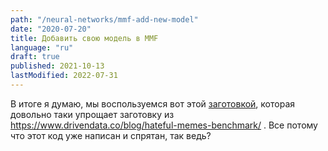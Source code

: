```yaml
---
path: "/neural-networks/mmf-add-new-model"
date: "2020-07-20"
title: Добавить свою модель в MMF
language: "ru"
draft: true
published: 2021-10-13
lastModified: 2022-07-31
---
```



В итоге я думаю, мы воспользуемся вот этой [заготовкой](https://github.com/apsdehal/hm_example_mmf), которая довольно таки упрощает заготовку из https://www.drivendata.co/blog/hateful-memes-benchmark/ . Все потому что этот код уже написан и спрятан, так ведь?
